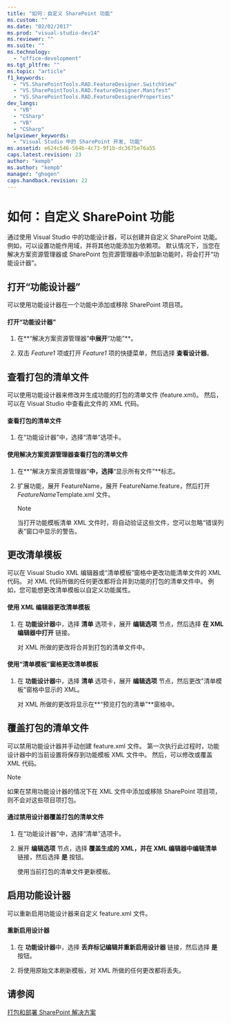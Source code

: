 ```yaml
---
title: "如何：自定义 SharePoint 功能"
ms.custom: ""
ms.date: "02/02/2017"
ms.prod: "visual-studio-dev14"
ms.reviewer: ""
ms.suite: ""
ms.technology: 
  - "office-development"
ms.tgt_pltfrm: ""
ms.topic: "article"
f1_keywords: 
  - "VS.SharePointTools.RAD.FeatureDesigner.SwitchView"
  - "VS.SharePointTools.RAD.featureDesigner.Manifest"
  - "VS.SharePointTools.RAD.FeatureDesignerProperties"
dev_langs: 
  - "VB"
  - "CSharp"
  - "VB"
  - "CSharp"
helpviewer_keywords: 
  - "Visual Studio 中的 SharePoint 开发, 功能"
ms.assetid: e624c546-564b-4c73-9f1b-dc3675e76a55
caps.latest.revision: 23
author: "kempb"
ms.author: "kempb"
manager: "ghogen"
caps.handback.revision: 22
---
```

# 如何：自定义 SharePoint 功能
  通过使用 Visual Studio 中的功能设计器，可以创建并自定义 SharePoint 功能。  例如，可以设置功能作用域，并将其他功能添加为依赖项。  默认情况下，当您在解决方案资源管理器或 SharePoint 包资源管理器中添加新功能时，将会打开“功能设计器”。  
  
## 打开“功能设计器”  
 可以使用功能设计器在一个功能中添加或移除 SharePoint 项目项。  
  
#### 打开“功能设计器”  
  
1.  在**“解决方案资源管理器”**中展开**“功能”**。  
  
2.  双击 *Feature1* 项或打开 *Feature1* 项的快捷菜单，然后选择 **查看设计器**。  
  
## 查看打包的清单文件  
 可以使用功能设计器来修改并生成功能的打包的清单文件 \(feature.xml\)。  然后，可以在 Visual Studio 中查看此文件的 XML 代码。  
  
#### 查看打包的清单文件  
  
1.  在“功能设计器”中，选择“清单”选项卡。  
  
#### 使用解决方案资源管理器查看打包的清单文件  
  
1.  在**“解决方案资源管理器”**中，选择**“显示所有文件”**标志。  
  
2.  扩展功能，展开 FeatureName，展开 FeatureName.feature，然后打开 *FeatureName*Template.xml 文件。  
  
    > [!NOTE]  
    >  当打开功能模板清单 XML 文件时，将自动验证这些文件，您可以忽略“错误列表”窗口中显示的警告。  
  
## 更改清单模板  
 可以在 Visual Studio XML 编辑器或“清单模板”窗格中更改功能清单文件的 XML 代码。  对 XML 代码所做的任何更改都将合并到功能的打包的清单文件中。  例如，您可能想更改清单模板以自定义功能属性。  
  
#### 使用 XML 编辑器更改清单模板  
  
1.  在 **功能设计器**中，选择 **清单** 选项卡，展开 **编辑选项** 节点，然后选择 **在 XML 编辑器中打开** 链接。  
  
     对 XML 所做的更改将合并到打包的清单文件中。  
  
#### 使用“清单模板”窗格更改清单模板  
  
1.  在 **功能设计器**中，选择 **清单** 选项卡，展开 **编辑选项** 节点，然后更改"清单模板"窗格中显示的 XML。  
  
     对 XML 所做的更改将显示在**“预览打包的清单”**窗格中。  
  
## 覆盖打包的清单文件  
 可以禁用功能设计器并手动创建 feature.xml 文件。  第一次执行此过程时，功能设计器中的当前设置将保存到功能模板 XML 文件中。  然后，可以修改或覆盖 XML 代码。  
  
> [!NOTE]  
>  如果在禁用功能设计器的情况下在 XML 文件中添加或移除 SharePoint 项目项，则不会对这些项目项打包。  
  
#### 通过禁用设计器覆盖打包的清单文件  
  
1.  在“功能设计器”中，选择“清单”选项卡。  
  
2.  展开 **编辑选项** 节点，选择 **覆盖生成的 XML，并在 XML 编辑器中编辑清单** 链接，然后选择 **是** 按钮。  
  
     使用当前打包的清单文件更新模板。  
  
## 启用功能设计器  
 可以重新启用功能设计器来自定义 feature.xml 文件。  
  
#### 重新启用设计器  
  
1.  在 **功能设计器**中，选择 **丢弃标记编辑并重新启用设计器** 链接，然后选择 **是** 按钮。  
  
2.  将使用原始文本刷新模板，对 XML 所做的任何更改都将丢失。  
  
## 请参阅  
 [打包和部署 SharePoint 解决方案](../sharepoint/packaging-and-deploying-sharepoint-solutions.md)  
  
  
